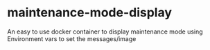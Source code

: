 # maintenance-mode-display
An easy to use docker container to display maintenance mode using Environment vars to set the messages/image
